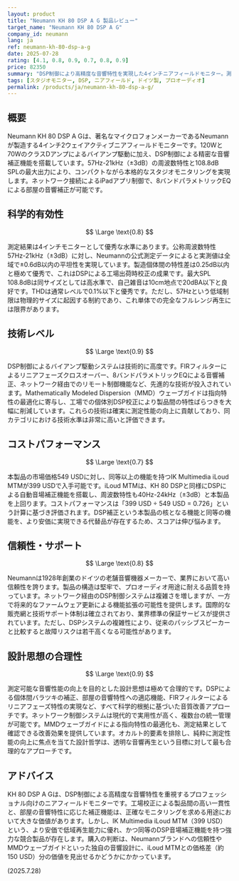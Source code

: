 ```yaml
---
layout: product
title: "Neumann KH 80 DSP A G 製品レビュー"
target_name: "Neumann KH 80 DSP A G"
company_id: neumann
lang: ja
ref: neumann-kh-80-dsp-a-g
date: 2025-07-28
rating: [4.1, 0.8, 0.9, 0.7, 0.8, 0.9]
price: 82350
summary: "DSP制御により高精度な音響特性を実現した4インチニアフィールドモニター。測定性能は優秀だが、より安価な競合製品も存在する。"
tags: [スタジオモニター, DSP, ニアフィールド, ドイツ製, プロオーディオ]
permalink: /products/ja/neumann-kh-80-dsp-a-g/
---
```


## 概要

Neumann KH 80 DSP A Gは、著名なマイクロフォンメーカーであるNeumannが製造する4インチ2ウェイアクティブニアフィールドモニターです。120Wと70WのクラスDアンプによるバイアンプ駆動に加え、DSP制御による精密な音響補正機能を搭載しています。57Hz-21kHz（±3dB）の周波数特性と108.8dB SPLの最大出力により、コンパクトながら本格的なスタジオモニタリングを実現します。ネットワーク接続によるiPadアプリ制御で、8バンドパラメトリックEQによる部屋の音響補正が可能です。

## 科学的有効性

$$ \Large \text{0.8} $$

測定結果は4インチモニターとして優秀な水準にあります。公称周波数特性57Hz-21kHz（±3dB）に対し、Neumannの公式測定データによると実測値は全域で±0.6dB以内の平坦性を実現しています。製造個体間の特性差は0.25dB以内と極めて優秀で、これはDSPによる工場出荷時校正の成果です。最大SPL 108.8dBは同サイズとしては高水準で、自己雑音は10cm地点で20dBA以下と良好です。THDは通常レベルで0.1%以下と優秀です。ただし、57Hzという低域制限は物理的サイズに起因する制約であり、これ単体での完全なフルレンジ再生には限界があります。

## 技術レベル

$$ \Large \text{0.9} $$

DSP制御によるバイアンプ駆動システムは技術的に高度です。FIRフィルターによるリニアフェーズクロスオーバー、8バンドパラメトリックEQによる音響補正、ネットワーク経由でのリモート制御機能など、先進的な技術が投入されています。Mathematically Modeled Dispersion（MMD）ウェーブガイドは指向特性の最適化に寄与し、工場での個体別DSP校正により製品間の特性ばらつきを大幅に削減しています。これらの技術は確実に測定性能の向上に貢献しており、同カテゴリにおける技術水準は非常に高いと評価できます。

## コストパフォーマンス

$$ \Large \text{0.7} $$

本製品の市場価格549 USDに対し、同等以上の機能を持つIK Multimedia iLoud MTMが399 USDで入手可能です。iLoud MTMは、KH 80 DSPと同様にDSPによる自動音場補正機能を搭載し、周波数特性も40Hz-24kHz（±3dB）と本製品を上回ります。コストパフォーマンスは「399 USD ÷ 549 USD = 0.726」という計算に基づき評価されます。DSP補正という本製品の核となる機能と同等の機能を、より安価に実現できる代替品が存在するため、スコアは伸び悩みます。

## 信頼性・サポート

$$ \Large \text{0.8} $$

Neumannは1928年創業のドイツの老舗音響機器メーカーで、業界において高い信頼性を誇ります。製品の構造は堅牢で、プロオーディオ用途に耐える品質を持っています。ネットワーク経由のDSP制御システムは複雑さを増しますが、一方で将来的なファームウェア更新による機能拡張の可能性を提供します。国際的な販売網と技術サポート体制は確立されており、業界標準の保証サービスが提供されています。ただし、DSPシステムの複雑性により、従来のパッシブスピーカーと比較すると故障リスクは若干高くなる可能性があります。

## 設計思想の合理性

$$ \Large \text{0.9} $$

測定可能な音響性能の向上を目的とした設計思想は極めて合理的です。DSPによる個体間バラツキの補正、部屋の音響特性への適応機能、FIRフィルターによるリニアフェーズ特性の実現など、すべて科学的根拠に基づいた音質改善アプローチです。ネットワーク制御システムは現代的で実用性が高く、複数台の統一管理が可能です。MMDウェーブガイドによる指向特性の最適化も、測定結果として確認できる改善効果を提供しています。オカルト的要素を排除し、純粋に測定性能の向上に焦点を当てた設計哲学は、透明な音響再生という目標に対して最も合理的なアプローチです。

## アドバイス

KH 80 DSP A Gは、DSP制御による高精度な音響特性を重視するプロフェッショナル向けのニアフィールドモニターです。工場校正による製品間の高い一貫性と、部屋の音響特性に応じた補正機能は、正確なモニタリングを求める用途において大きな価値があります。しかし、IK Multimedia iLoud MTM（399 USD）という、より安価で低域再生能力に優れ、かつ同等のDSP音場補正機能を持つ強力な競合製品が存在します。購入の判断は、Neumannブランドへの信頼性やMMDウェーブガイドといった独自の音響設計に、iLoud MTMとの価格差（約150 USD）分の価値を見出せるかどうかにかかっています。

(2025.7.28)
